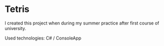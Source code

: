 # Tetris
I created this project when during my summer practice after first course of university.

Used technologies: C# / ConsoleApp
